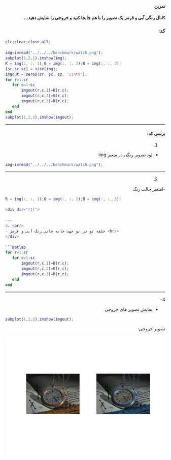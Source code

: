 <div dir="rtl">

#### تمرین <br />
#### کانال رنگی آبی و قرمز یک تصویر را با هم جابجا کنید و خروجی را نمایش دهید... <br />



### کد:
</div>

```matlab
clc;clear;close all;

img=imread("../../../benchmark/watch.png");
subplot(1,2,1),imshow(img);
R = img(:, :, 1);G = img(:, :, 2);B = img(:, :, 3);
[sr,sc,sz] = size(img);
imgout = zeros(sr, sc, sz, 'uint8');
for r=1:sr
   for c=1:sc
       imgout(r,c,1)=B(r,c);
       imgout(r,c,2)=G(r,c);
       imgout(r,c,3)=R(r,c);
   end
end
subplot(1,2,2),imshow(imgout);
```

<div dir="rtl">

---
#### برسی کد:

1. <br/>
- لود تصویر رنگی در متغیر img <br/>
</div>

```matlab
img=imread("../../../benchmark/watch.png");

```
<div dir="rtl">

---
2. <br/>
-lمتغیر حالت رنگ  <br />
</div>

```matlab
R = img(:, :, 1);G = img(:, :, 2);B = img(:, :, 3);

<div dir="rtl">

---
3. <br/>
- حلقه تو در تو جهت جابه جایی رنگ آبی و قرمز <br/>
</div>

```matlab
for r=1:sr
   for c=1:sc
       imgout(r,c,1)=B(r,c);
       imgout(r,c,2)=G(r,c);
       imgout(r,c,3)=R(r,c);
   end
end
```
<div dir="rtl">

---
4-<br/>
- نمایش تصویر های خروجی 
</div>

```matlab
subplot(1,2,2),imshow(imgout);
```
<div dir="rtl">
تصویر خروجی:<br />
</div>

![Image of Yaktocat](untitled.jpg)
